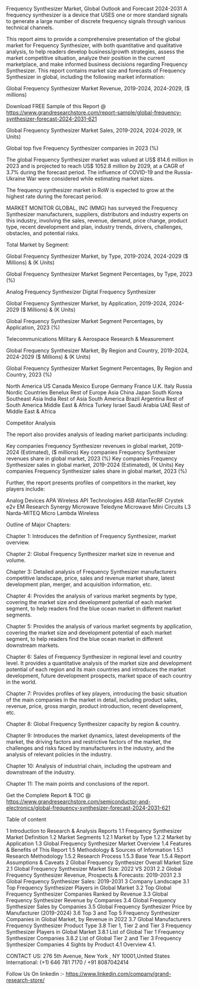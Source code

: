 Frequency Synthesizer Market, Global Outlook and Forecast 2024-2031
A frequency synthesizer is a device that USES one or more standard signals to generate a large number of discrete frequency signals through various technical channels.

This report aims to provide a comprehensive presentation of the global market for Frequency Synthesizer, with both quantitative and qualitative analysis, to help readers develop business/growth strategies, assess the market competitive situation, analyze their position in the current marketplace, and make informed business decisions regarding Frequency Synthesizer. This report contains market size and forecasts of Frequency Synthesizer in global, including the following market information:

Global Frequency Synthesizer Market Revenue, 2019-2024, 2024-2029, ($ millions)

Download FREE Sample of this Report @ https://www.grandresearchstore.com/report-sample/global-frequency-synthesizer-forecast-2024-2031-621


Global Frequency Synthesizer Market Sales, 2019-2024, 2024-2029, (K Units)

Global top five Frequency Synthesizer companies in 2023 (%)

The global Frequency Synthesizer market was valued at US$ 814.6 million in 2023 and is projected to reach US$ 1052.8 million by 2029, at a CAGR of 3.7% during the forecast period. The influence of COVID-19 and the Russia-Ukraine War were considered while estimating market sizes.

The frequency synthesizer market in RoW is expected to grow at the highest rate during the forecast period.

MARKET MONITOR GLOBAL, INC (MMG) has surveyed the Frequency Synthesizer manufacturers, suppliers, distributors and industry experts on this industry, involving the sales, revenue, demand, price change, product type, recent development and plan, industry trends, drivers, challenges, obstacles, and potential risks.

Total Market by Segment:

Global Frequency Synthesizer Market, by Type, 2019-2024, 2024-2029 ($ Millions) & (K Units)

Global Frequency Synthesizer Market Segment Percentages, by Type, 2023 (%)



Analog Frequency Synthesizer
Digital Frequency Synthesizer


Global Frequency Synthesizer Market, by Application, 2019-2024, 2024-2029 ($ Millions) & (K Units)

Global Frequency Synthesizer Market Segment Percentages, by Application, 2023 (%)



Telecommunications
Military & Aerospace
Research & Measurement


Global Frequency Synthesizer Market, By Region and Country, 2019-2024, 2024-2029 ($ Millions) & (K Units)

Global Frequency Synthesizer Market Segment Percentages, By Region and Country, 2023 (%)



North America
US
Canada
Mexico
Europe
Germany
France
U.K.
Italy
Russia
Nordic Countries
Benelux
Rest of Europe
Asia
China
Japan
South Korea
Southeast Asia
India
Rest of Asia
South America
Brazil
Argentina
Rest of South America
Middle East & Africa
Turkey
Israel
Saudi Arabia
UAE
Rest of Middle East & Africa


Competitor Analysis

The report also provides analysis of leading market participants including:



Key companies Frequency Synthesizer revenues in global market, 2019-2024 (Estimated), ($ millions)
Key companies Frequency Synthesizer revenues share in global market, 2023 (%)
Key companies Frequency Synthesizer sales in global market, 2019-2024 (Estimated), (K Units)
Key companies Frequency Synthesizer sales share in global market, 2023 (%)


Further, the report presents profiles of competitors in the market, key players include:



Analog Devices
APA Wireless
API Technologies
ASB
AtlanTecRF
Crystek
e2v
EM Research
Synergy Microwave
Teledyne Microwave
Mini Circuits
L3 Narda-MITEQ
Micro Lambda Wireless


Outline of Major Chapters:

Chapter 1: Introduces the definition of Frequency Synthesizer, market overview.

Chapter 2: Global Frequency Synthesizer market size in revenue and volume.

Chapter 3: Detailed analysis of Frequency Synthesizer manufacturers competitive landscape, price, sales and revenue market share, latest development plan, merger, and acquisition information, etc.

Chapter 4: Provides the analysis of various market segments by type, covering the market size and development potential of each market segment, to help readers find the blue ocean market in different market segments.

Chapter 5: Provides the analysis of various market segments by application, covering the market size and development potential of each market segment, to help readers find the blue ocean market in different downstream markets.

Chapter 6: Sales of Frequency Synthesizer in regional level and country level. It provides a quantitative analysis of the market size and development potential of each region and its main countries and introduces the market development, future development prospects, market space of each country in the world.

Chapter 7: Provides profiles of key players, introducing the basic situation of the main companies in the market in detail, including product sales, revenue, price, gross margin, product introduction, recent development, etc.

Chapter 8: Global Frequency Synthesizer capacity by region & country.

Chapter 9: Introduces the market dynamics, latest developments of the market, the driving factors and restrictive factors of the market, the challenges and risks faced by manufacturers in the industry, and the analysis of relevant policies in the industry.

Chapter 10: Analysis of industrial chain, including the upstream and downstream of the industry.

Chapter 11: The main points and conclusions of the report.

Get the Complete Report & TOC @ https://www.grandresearchstore.com/semiconductor-and-electronics/global-frequency-synthesizer-forecast-2024-2031-621

Table of content

1 Introduction to Research & Analysis Reports
1.1 Frequency Synthesizer Market Definition
1.2 Market Segments
1.2.1 Market by Type
1.2.2 Market by Application
1.3 Global Frequency Synthesizer Market Overview
1.4 Features & Benefits of This Report
1.5 Methodology & Sources of Information
1.5.1 Research Methodology
1.5.2 Research Process
1.5.3 Base Year
1.5.4 Report Assumptions & Caveats
2 Global Frequency Synthesizer Overall Market Size
2.1 Global Frequency Synthesizer Market Size: 2022 VS 2031
2.2 Global Frequency Synthesizer Revenue, Prospects & Forecasts: 2019-2031
2.3 Global Frequency Synthesizer Sales: 2019-2031
3 Company Landscape
3.1 Top Frequency Synthesizer Players in Global Market
3.2 Top Global Frequency Synthesizer Companies Ranked by Revenue
3.3 Global Frequency Synthesizer Revenue by Companies
3.4 Global Frequency Synthesizer Sales by Companies
3.5 Global Frequency Synthesizer Price by Manufacturer (2019-2024)
3.6 Top 3 and Top 5 Frequency Synthesizer Companies in Global Market, by Revenue in 2022
3.7 Global Manufacturers Frequency Synthesizer Product Type
3.8 Tier 1, Tier 2 and Tier 3 Frequency Synthesizer Players in Global Market
3.8.1 List of Global Tier 1 Frequency Synthesizer Companies
3.8.2 List of Global Tier 2 and Tier 3 Frequency Synthesizer Companies
4 Sights by Product
4.1 Overview
4.1.

CONTACT US:
276 5th Avenue, New York , NY 10001,United States
International: (+1) 646 781 7170 / +91 8087042414

Follow Us On linkedin :- https://www.linkedin.com/company/grand-research-store/


